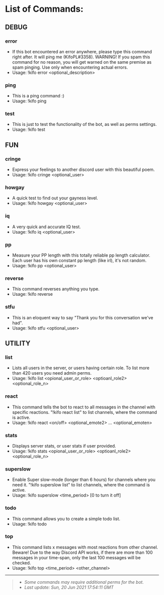 # List of Commands:

## DEBUG

### error

- If this bot encountered an error anywhere, please type this command right after. It will ping me (KifoPL#3358).
WARNING! If you spam this command for no reason, you will get warned on the same premise as spam pinging. Use only when encountering actual errors.
- Usage: !kifo error <optional_description>

### ping

- This is a ping command :)
- Usage: !kifo ping

### test

- This is just to test the functionality of the bot, as well as perms settings.
- Usage: !kifo test

## FUN

### cringe

- Express your feelings to another discord user with this beautiful poem.
- Usage: !kifo cringe <optional_user>

### howgay

- A quick test to find out your gayness level.
- Usage: !kifo howgay <optional_user>

### iq

- A very quick and accurate IQ test.
- Usage: !kifo iq <optional_user>

### pp

- Measure your PP length with this totally reliable pp length calculator. Each user has his own constant pp length (like irl), it's not random.
- Usage: !kifo pp <optional_user>

### reverse

- This command reverses anything you type.
- Usage: !kifo reverse <text>

### stfu

- This is an eloquent way to say "Thank you for this conversation we've had".
- Usage: !kifo stfu <optional_user>

## UTILITY

### list

- Lists all users in the server, or users having certain role.
To list more than 420 users you need admin perms.
- Usage: !kifo list <opional_user_or_role> <optioanl_role2> <optional_role_n>

### react

- This command tells the bot to react to all messages in the channel with specific reactions.
"!kifo react list" to list channels, where the command is active.
- Usage: !kifo react <on/off> <emote1> <optional_emote2> ... <optional_emoten>

### stats

- Displays server stats, or user stats if user provided.
- Usage: !kifo stats <opional_user_or_role> <optioanl_role2> <optional_role_n>

### superslow

- Enable Super slow-mode (longer than 6 hours) for channels where you need it.
"!kifo superslow list" to list channels, where the command is active.
- Usage: !kifo superslow <time_period> [0 to turn it off]

### todo

- This command allows you to create a simple todo list.
- Usage: !kifo todo <description>

### top

- This command lists x messages with most reactions from other channel.
Beware! Due to the way Discord API works, if there are more than 100 messages in your time-span, only the last 100 messages will be checked.
- Usage: !kifo top <x> <time_period> <other_channel> <reaction>

<hr/>

> - *Some commands may require additional perms for the bot.*
> - *Last update: Sun, 20 Jun 2021 17:54:11 GMT*